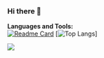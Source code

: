 ### Hi there 👋

**Languages and Tools:**  
[![Readme Card](https://github-readme-stats.vercel.app/api?username=weihubeats&show_icons=true&title_color=ffffff&icon_color=bb2acf&text_color=daf7dc&bg_color=151515)](https://github.com/anuraghazra/github-readme-stats)
[![Top Langs](https://github-readme-stats.vercel.app/api/top-langs/?username=weihubeats&layout=compact&exclude_repo=weihubeats.github.io&title_color=ffffff&icon_color=bb2acf&text_color=daf7dc&bg_color=151515)]



<a href="https://github.com/weihubeats">
  <img src="https://github-readme-stats.vercel.app/api/top-langs/?username=weihubeats&theme=radical&hide=glsl,python" />
</a>


<!--
**weihubeats/weihubeats** is a ✨ _special_ ✨ repository because its `README.md` (this file) appears on your GitHub profile.

Here are some ideas to get you started:

- 🔭 I’m currently working on ...
- 🌱 I’m currently learning ...
- 👯 I’m looking to collaborate on ...
- 🤔 I’m looking for help with ...
- 💬 Ask me about ...
- 📫 How to reach me: ...
- 😄 Pronouns: ...
- ⚡ Fun fact: ...
-->
